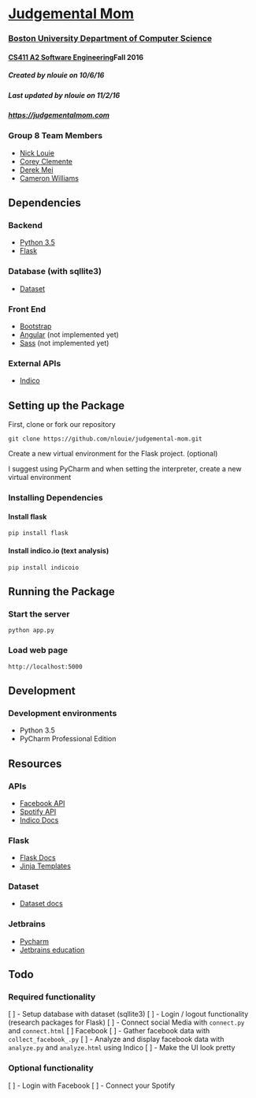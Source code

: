 # [Judgemental Mom](https://judgementalmom.com)
### [Boston University Department of Computer Science](http://www.bu.edu/cs/)
#### [CS411 A2 Software Engineering](http://sites.bu.edu/perryd/cs411-software-engineering/)Fall 2016
##### Created by nlouie on 10/6/16
##### Last updated by nlouie on 11/2/16
##### https://judgementalmom.com

### Group 8 Team Members
- [Nick Louie](mailto:nlouie@bu.edu)
- [Corey Clemente](mailto:coreycle@bu.edu)
- [Derek Mei](mailto:dmei3010@bu.edu)
- [Cameron Williams](mailto:camwill@bu.edu)

## Dependencies

### Backend
- [Python 3.5](https://www.python.org/downloads/release/python-350/)
- [Flask](http://flask.pocoo.org)

### Database (with sqllite3)
- [Dataset](https://dataset.readthedocs.io/en/latest/)

### Front End
- [Bootstrap](http://getbootstrap.com/)
- [Angular](https://angularjs.org/) (not implemented yet)
- [Sass](http://sass-lang.com/libsass) (not implemented yet)

### External APIs
- [Indico](https://indico.io)

## Setting up the Package

First, clone or fork our repository 

```git clone https://github.com/nlouie/judgemental-mom.git```

Create a new virtual environment for the Flask project. (optional) 

I suggest using PyCharm and when setting the interpreter, create a new virtual environment

### Installing Dependencies

#### Install flask

```pip install flask```

####  Install indico.io (text analysis)

```pip install indicoio```


## Running the Package

###  Start the server 

``` python app.py ```

### Load web page

```http://localhost:5000```

## Development

### Development environments
- Python 3.5
- PyCharm Professional Edition

## Resources

### APIs
- [Facebook API](https://developers.facebook.com/)
- [Spotify API](https://developer.spotify.com/)
- [Indico Docs](https://indico.io/docs)

### Flask
- [Flask Docs](http://flask.pocoo.org/docs/)
- [Jinja Templates](http://jinja.pocoo.org/docs/dev/templates/)

### Dataset
- [Dataset docs](https://dataset.readthedocs.io/en/latest/)

### Jetbrains
- [Pycharm](https://www.jetbrains.com/pycharm/)
- [Jetbrains education](https://www.jetbrains.com/student/)


## Todo

### Required functionality

[ ] - Setup database with dataset (sqllite3)
[ ] - Login / logout functionality (research packages for Flask)
[ ] - Connect social Media with `connect.py` and `connect.html`
    [ ] Facebook
[ ] - Gather facebook data with `collect_facebook_.py`
[ ] - Analyze and display facebook data with `analyze.py` and `analyze.html` using Indico
[ ] - Make the UI look pretty

### Optional functionality
[ ] - Login with Facebook
[ ] - Connect your Spotify

